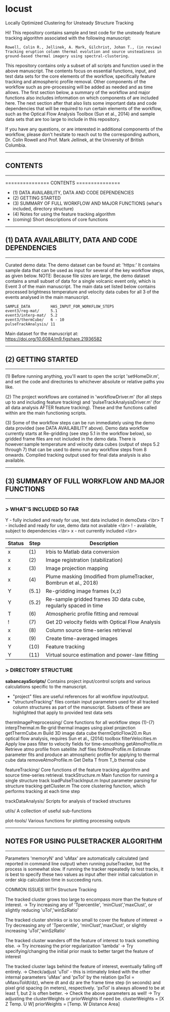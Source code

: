 # locust

Locally Optimized Clustering for Unsteady Structure Tracking

Hi!
This repository contains sample and test code for the unsteady feature tracking algorithm associated with the following manuscript:

	Rowell, Colin R., Jellinek, A. Mark, Gilchrist, Johan T., (in review) Tracking eruption column thermal evolution and source unsteadiness in ground-based thermal imagery using spectral-clustering.

This repository contains only a subset of all scripts and function used in the above manuscript. The contents focus on essential functions, input, and test data sets for the core elements of the workflow, specifically feature tracking and atmospheric profile removal. Other components of the workflow such as pre-processing will be added as needed and as time allows. The first section below, a summary of the workflow and major functions also includes information on which components of are included here. The next section after that also lists some important data and code dependencies that will be required to run certain elements of the workflow, such as the Optical Flow Analysis Toolbox (Sun et al., 2014) and sample data sets that are too large to include in this repository.

If you have any questions, or are interested in additional components of the workflow, please don't hesitate to reach out to the corresponding authors, Dr. Colin Rowell and Prof. Mark Jellinek, at the University of British Columbia.

---
## CONTENTS
---
=============== CONTENTS ===============
 - (1) DATA AVAILABILITY, DATA AND CODE DEPENDENCIES
 - (2) GETTING STARTED
 - (3)	SUMMARY OF FULL WORKFLOW AND MAJOR FUNCTIONS (what's included, directory structure)
 - (4)	Notes for using the feature tracking algorithm
 - (coming)  Short descriptions of core functions

---
## (1) DATA AVAILABILITY, DATA AND CODE DEPENDENCIES
---

Curated demo data:
	The demo dataset can be found at:
		'https:'
	It contains sample data that can be used as input for several of the key workflow steps, as given below. 
	NOTE: Because file sizes are large, the demo dataset contains a small subset of data for a single volcanic event only, which is Event 3 of the main manuscript. The main data set listed below contains processed brightness temperature and velocity data cubes for all 3 of the events analysed in the main manuscript.

	SAMPLE_DATA 		HAS_INPUT_FOR_WORKFLOW_STEPS
	event3/reg-mat/		5.1
	event3/interp-mat/  5.2
	event3/thermCube/   6 - 10
	pulseTrackAnalysis/ 11

Main dataset for the manuscript at: https://doi.org/10.6084/m9.figshare.21936582

---
## (2) GETTING STARTED
---

(1) Before running anything, you'll want to open the script 'setHomeDir.m', and set the code and directories to whichever absolute or relative paths you like.

(2) The project workflows are contained in 'workflowDriver.m' (for all steps up to and including feature tracking) and 'pulseTrackAnalysisDriver.m' (for all data analysis AFTER feature tracking). These and the functions called within are the main functioning scripts.

(3) Some of the workflow steps can be run immediately using the demo data provided (see DATA AVAILABILITY above). Demo data workflow currently starts at Re-gridding (see step 5.1 in the workflow below), so gridded frame files are not included in the demo data. There is however:sample temperature and velocity data cubes (output of steps 5.2 through 7) that can be used to demo run any workflow steps from 8 onwards. Compiled tracking output used for final data analysis is also available.

---
## (3) SUMMARY OF FULL WORKFLOW AND MAJOR FUNCTIONS
---
### > WHAT'S INCLUDED SO FAR


Y - fully included and ready for use, test data included in demoData <\br>
T - included and ready for use, demo data not available <\br>
! - available, subject to dependencies <\br>
x - not currently included <\br>

| Status | Step | Description |
| --- | --- | --- |
| x | (1) | Irbis to Matlab data conversion |
| x | (2) | Image registration (stabilization) |
| x | (3) | Image projection mapping |
| x | (4) | Plume masking (modified from plumeTracker, Bombrun et al., 2018) |
| Y | (5.1) | Re-gridding image frames (x,z) |
| Y | (5.2) | Re-sample gridded frames 3D data cube, regularly spaced in time |
| T | (6) | Atmospheric profile fitting and removal |
| ! | (7) | Get 2D velocity fields with Optical Flow Analysis |
| x | (8) | Column source time-series retrieval |
| x | (9) | Create time-averaged images |
| Y | (10) | Feature tracking |
| Y | (11) | Virtual source estimation and power-law fitting |


### > DIRECTORY STRUCTURE

**sabancayaScripts/**
Contains project input/control scripts and various calculations specific to the manuscript. 
- "project" files are useful references for all workflow input/output. 
- "structureTracking" files contain input parameters used for all tracked column structures as part of the manuscript. Subsets of these are highlighted that apply to provided test data sets

thermImagePreprocessing/
	Core functions for all workflow steps (1)-(7)
		interpThermal.m 		Re-grid thermal images using pixel projection
		getThermCube.m 			Build 3D image data cube
		thermOpticFlow20.m 		Run optical flow analysis, requires Sun et al., (2014) toolbox
		filterVelocities.m 		Apply low pass filter to velocity fields for time-smoothing
		getAtmoProfile.m    	Retrieve atmo profile from satellite .hdf files
		fitAtmoProfile.m    	Estimate parameter fits and produce an atmospheric profile for applying to thermal cube data
		removeAtmoProfile.m 	Get Delta T from T_b thermal cube

featureTracking/
	Core functions of the feature tracking algorithm and source time-series retrieval.
		trackStructure.m 		Main function for running a single structure track
		loadPulseTrackInput.m  	Input parameter parsing for structure tracking
		getCluster.m 			The core clustering function, which performs tracking at each time step

trackDataAnalysis/
	Scripts for analysis of tracked structures

utils/
	A collection of useful sub-functions

plot-tools/
   Various functions for plotting processing outputs

---
## NOTES FOR USING PULSETRACKER ALGORITHM
---

Parameters 'memoryN' and 'uMax' are automatically calculated (and reported in command line output) when running pulseTracker, but the process is somewhat slow. If running the tracker repeatedly to test tracks, it is best to specify these two values as input after their initial calculation in order skip calculation time in succeeding runs.

COMMON ISSUES WITH Structure Tracking

The tracked cluster grows too large to encompass more than the feature of interest.
	-> Try increasing any of 'Tpercentile', 'minClust','maxClust', or slightly reducing 'uTol','winSzRatio'

The tracked cluster shrinks or is too small to cover the feature of interest
	-> Try decreasing any of 'Tpercentile', 'minClust','maxClust', or slightly increasing 'uTol','winSzRatio'

The tracked cluster wanders off the feature of interest to track something else.
	-> Try increasing the prior regularization 'lambda'
	-> Try specifying/changing the initial prior mask to better target the feature of interest

The tracked cluster lags behind the feature of interest, eventually falling off entirely.
	-> Check/adjust 'uTol' - this is intimately linked with the other internal parameters 'uMax' and 'pxTol' by the relation (pxTol = uMax*uTol*dt/dz), where dt and dz are the frame time step (in seconds) and pixel grid spacing (in meters), respectively. 'pxTol' is always allowed to be at least 1, but 2 is often better.
    -> Check the above parameters as well!
    -> Try adjusting the clusterWeights or priorWeights if need be.
    clusterWeights = [X Z Temp. U W]
    priorWeights   = [Temp. W Distance Area]
